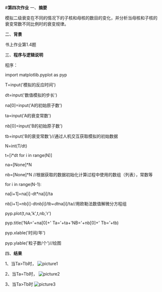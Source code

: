 

#**第四次作业**
一、**摘要**

模拟二级衰变在不同的情况下的子核和母核的数目的变化，并分析当母核和子核的衰变常数不同比例时的衰变规律。

二、**背景**

书上作业第1.4题

三、**程序与逻辑说明**

程序：

import matplotlib.pyplot as pyp

T=input('模拟的反应时间')

dt=input('数值模拟的步长')

na[0]=input('A的初始原子数')

ta=input('A的衰变常数')

nb[0]=input('B的初始原子数')

tb=input('B的衰变常数')//通过人机交互获取模拟的初始数据

N=int(T/dt)

t=[i*dt for i in range(N)]

na=[None]*N

nb=[None]*N    //根据获取的数据初始化计算过程中使用的数组（列表），常数等

for i in range(N-1):
   
  na[i+1]=na[i]-dt*na[i]/ta

  nb[i+1]=nb[i]-dt*nb[i]/tb+dt*na[i]/ta//用欧勒法数值解微分方程组

pyp.plot(t,na,'k',t,nb,'r')

pyp.title('NA='+na[0]+'  Ta='+ta+'NB='+nb[0]+'  Tb='+tb)

pyp.xlable('时间/年')

pyp.ylable('粒子数/个')//绘图

四、**结果**

1、当Ta>Tb时，
![picture1](https://raw.githubusercontent.com/Neoofchina/computationalphysics_N2013301020048/master/picture/figure_1_%E7%9C%8B%E5%9B%BE%E7%8E%8B.jpg)

2、当Ta=Tb时，
![picture2](https://raw.githubusercontent.com/Neoofchina/computationalphysics_N2013301020048/master/picture/figure_2_%E7%9C%8B%E5%9B%BE%E7%8E%8B.jpg)

3、当Ta>Tb时
![picture3](https://raw.githubusercontent.com/Neoofchina/computationalphysics_N2013301020048/master/picture/figure_3_%E7%9C%8B%E5%9B%BE%E7%8E%8B.jpg)
